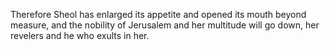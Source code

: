 Therefore Sheol has enlarged its appetite and opened its mouth beyond measure, and the nobility of Jerusalem and her multitude will go down, her revelers and he who exults in her.
